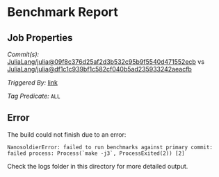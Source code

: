 # Benchmark Report

## Job Properties

*Commit(s):* [JuliaLang/julia@09f8c376d25af2d3b532c95b9f5540d471552ecb](https://github.com/JuliaLang/julia/commit/09f8c376d25af2d3b532c95b9f5540d471552ecb) vs [JuliaLang/julia@df1c1c939bf1c582cf040b5ad235933242aeacfb](https://github.com/JuliaLang/julia/commit/df1c1c939bf1c582cf040b5ad235933242aeacfb)

*Triggered By:* [link](https://github.com/JuliaLang/julia/pull/27030#issuecomment-402007515)

*Tag Predicate:* `ALL`

## Error

The build could not finish due to an error:

```
NanosoldierError: failed to run benchmarks against primary commit: failed process: Process(`make -j3`, ProcessExited(2)) [2]
```

Check the logs folder in this directory for more detailed output.

